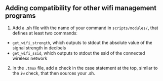 ## Adding compatibility for other wifi management programs

1. Add a .sh file with the name of your command in `scripts/modules/`, that defines at least two commands:

* `get_wifi_strength`, which outputs to stdout the absolute value of the signal strength in decibels
* `get_wifi_ssid`, which outputs to stdout the ssid of the connected wireless network

2. In the `.tmux` file, add a check in the case statement at the top, similar to the `iw` check, that then sources your .sh.
